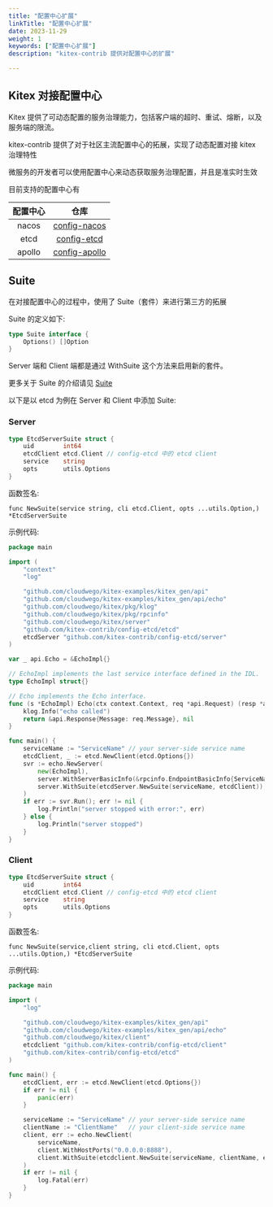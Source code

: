 ```yaml
---
title: "配置中心扩展"
linkTitle: "配置中心扩展"
date: 2023-11-29
weight: 1
keywords: ["配置中心扩展"]
description: "kitex-contrib 提供对配置中心的扩展"

---
```


## Kitex 对接配置中心

Kitex 提供了可动态配置的服务治理能力，包括客户端的超时、重试、熔断，以及服务端的限流。

kitex-contrib 提供了对于社区主流配置中心的拓展，实现了动态配置对接 kitex 治理特性

微服务的开发者可以使用配置中心来动态获取服务治理配置，并且是准实时生效

目前支持的配置中心有

|  配置中心  |                               仓库                                |
|:------:|:---------------------------------------------------------------:|
| nacos  |  [config-nacos](https://github.com/kitex-contrib/config-nacos)  |
|  etcd  |   [config-etcd](https://github.com/kitex-contrib/config-etcd)   |
| apollo | [config-apollo](https://github.com/kitex-contrib/config-apollo) |

## Suite

在对接配置中心的过程中，使用了 Suite（套件）来进行第三方的拓展

Suite 的定义如下:
```go
type Suite interface {
    Options() []Option
}
```
Server 端和 Client 端都是通过 WithSuite 这个方法来启用新的套件。

更多关于 Suite 的介绍请见 [Suite](../../framework-exten/suite.md)

以下是以 etcd 为例在 Server 和 Client 中添加 Suite:

### Server
```go
type EtcdServerSuite struct {
    uid        int64
    etcdClient etcd.Client // config-etcd 中的 etcd client
    service    string
    opts       utils.Options
}
```

函数签名:

`func NewSuite(service string, cli etcd.Client, opts ...utils.Option,) *EtcdServerSuite`

示例代码:

```go
package main

import (
	"context"
	"log"

	"github.com/cloudwego/kitex-examples/kitex_gen/api"
	"github.com/cloudwego/kitex-examples/kitex_gen/api/echo"
	"github.com/cloudwego/kitex/pkg/klog"
	"github.com/cloudwego/kitex/pkg/rpcinfo"
	"github.com/cloudwego/kitex/server"
	"github.com/kitex-contrib/config-etcd/etcd"
	etcdServer "github.com/kitex-contrib/config-etcd/server"
)

var _ api.Echo = &EchoImpl{}

// EchoImpl implements the last service interface defined in the IDL.
type EchoImpl struct{}

// Echo implements the Echo interface.
func (s *EchoImpl) Echo(ctx context.Context, req *api.Request) (resp *api.Response, err error) {
	klog.Info("echo called")
	return &api.Response{Message: req.Message}, nil
}

func main() {
	serviceName := "ServiceName" // your server-side service name
	etcdClient, _ := etcd.NewClient(etcd.Options{})
	svr := echo.NewServer(
		new(EchoImpl),
		server.WithServerBasicInfo(&rpcinfo.EndpointBasicInfo{ServiceName: serviceName}),
		server.WithSuite(etcdServer.NewSuite(serviceName, etcdClient)),
	)
	if err := svr.Run(); err != nil {
		log.Println("server stopped with error:", err)
	} else {
		log.Println("server stopped")
	}
}
```

### Client

```go
type EtcdServerSuite struct {
    uid        int64
    etcdClient etcd.Client // config-etcd 中的 etcd client
    service    string
    opts       utils.Options
}
```

函数签名:

`func NewSuite(service,client string, cli etcd.Client, opts ...utils.Option,) *EtcdServerSuite`

示例代码:

```go
package main

import (
    "log"

    "github.com/cloudwego/kitex-examples/kitex_gen/api"
    "github.com/cloudwego/kitex-examples/kitex_gen/api/echo"
    "github.com/cloudwego/kitex/client"
    etcdclient "github.com/kitex-contrib/config-etcd/client"
    "github.com/kitex-contrib/config-etcd/etcd"
)

func main() {
    etcdClient, err := etcd.NewClient(etcd.Options{})
    if err != nil {
        panic(err)
    }

    serviceName := "ServiceName" // your server-side service name
    clientName := "ClientName"   // your client-side service name
    client, err := echo.NewClient(
        serviceName,
        client.WithHostPorts("0.0.0.0:8888"),
        client.WithSuite(etcdclient.NewSuite(serviceName, clientName, etcdClient)),
    )
    if err != nil {
        log.Fatal(err)
    }
}

```

